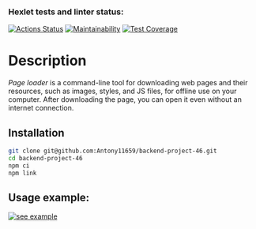 ### Hexlet tests and linter status:
[![Actions Status](https://github.com/Antony11659/backend-project-4/workflows/hexlet-check/badge.svg)](https://github.com/Antony11659/backend-project-4/actions)  [![Maintainability](https://api.codeclimate.com/v1/badges/5436c6a52672f89b72a8/maintainability)](https://codeclimate.com/github/Antony11659/backend-project-4/maintainability)  [![Test Coverage](https://api.codeclimate.com/v1/badges/5436c6a52672f89b72a8/test_coverage)](https://codeclimate.com/github/Antony11659/backend-project-4/test_coverage)


# Description

*Page loader* is a command-line tool for downloading web pages and their resources,
such as images, styles, and JS files, for offline use on your computer.
After downloading the page, you can open it even without an internet connection.


## Installation
```bash
git clone git@github.com:Antony11659/backend-project-46.git
cd backend-project-46    
npm ci    
npm link    
```

## Usage example:

[![see example](https://asciinema.org/a/1eEA6xBQDyHEj0IN5gaehoJj5.svg)](https://asciinema.org/a/1eEA6xBQDyHEj0IN5gaehoJj5)



